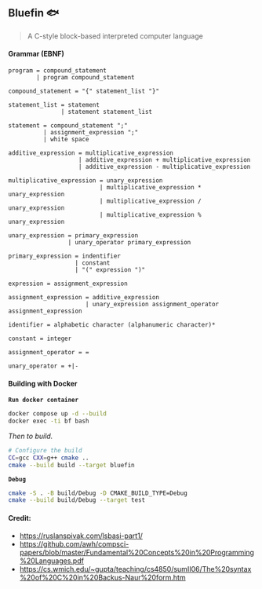 ## Bluefin :fish:

> A C-style block-based interpreted computer language

#### Grammar (EBNF)

```
program = compound_statement
        | program compound_statement

compound_statement = "{" statement_list "}"

statement_list = statement
               | statement statement_list

statement = compound_statement ";" 
          | assignment_expression ";" 
          | white space

additive_expression = multiplicative_expression 
                    | additive_expression + multiplicative_expression
                    | additive_expression - multiplicative_expression

multiplicative_expression = unary_expression
                          | multiplicative_expression * unary_expression
                          | multiplicative_expression / unary_expression
                          | multiplicative_expression % unary_expression

unary_expression = primary_expression
                 | unary_operator primary_expression

primary_expression = indentifier
                   | constant
                   | "(" expression ")"

expression = assignment_expression

assignment_expression = additive_expression
                      | unary_expression assignment_operator assignment_expression

identifier = alphabetic character (alphanumeric character)*

constant = integer

assignment_operator = =

unary_operator = +|-
```


#### Building with Docker

**`Run docker container`**

```bash
docker compose up -d --build
docker exec -ti bf bash
```

_Then to build._
```bash
# Configure the build
CC=gcc CXX=g++ cmake ..
cmake --build build --target bluefin
```

**`Debug`**
```bash
cmake -S . -B build/Debug -D CMAKE_BUILD_TYPE=Debug
cmake --build build/Debug --target test
```

#### Credit:

- https://ruslanspivak.com/lsbasi-part1/
- https://github.com/awh/compsci-papers/blob/master/Fundamental%20Concepts%20in%20Programming%20Languages.pdf
- https://cs.wmich.edu/~gupta/teaching/cs4850/sumII06/The%20syntax%20of%20C%20in%20Backus-Naur%20form.htm
